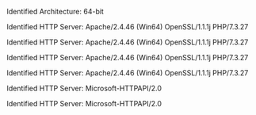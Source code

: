Identified Architecture: 64-bit

Identified HTTP Server: Apache/2.4.46 (Win64) OpenSSL/1.1.1j PHP/7.3.27

Identified HTTP Server: Apache/2.4.46 (Win64) OpenSSL/1.1.1j PHP/7.3.27

Identified HTTP Server: Apache/2.4.46 (Win64) OpenSSL/1.1.1j PHP/7.3.27

Identified HTTP Server: Apache/2.4.46 (Win64) OpenSSL/1.1.1j PHP/7.3.27

Identified HTTP Server: Microsoft-HTTPAPI/2.0

Identified HTTP Server: Microsoft-HTTPAPI/2.0

